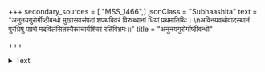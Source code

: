 +++
secondary_sources = [ "MSS_1466",]
jsonClass = "Subhaashita"
text = "अनुनयगुरोर्गोष्ठीबन्धो मुखासवसंपदां शपथविवरं विस्रब्धानां धियां प्रथमातिथिः।  \nअविनयवचोवादस्थानं पुरंध्रिषु पप्रथे मदविलसितस्यैकाचार्यश्चिरं रतिविभ्रमः॥"
title = "अनुनयगुरोर्गोष्ठीबन्धो"

+++

<details><summary>Text</summary>

अनुनयगुरोर्गोष्ठीबन्धो मुखासवसंपदां शपथविवरं विस्रब्धानां धियां प्रथमातिथिः।  
अविनयवचोवादस्थानं पुरंध्रिषु पप्रथे मदविलसितस्यैकाचार्यश्चिरं रतिविभ्रमः॥
</details>
